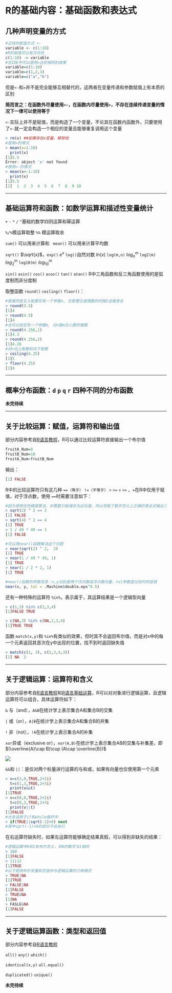 # R的基础内容：基础函数和表达式

## 几种声明变量的方式

```R
#正统的赋值方式 <-
variable <- c(1:10)
#R的赋值可以有方向性
c(1:10) -> variable
#在IDE中可以使用=达到相同的效果
variable=c(1:10)
variable=c(1,2,3)
variable=c("a","b")
```

但是`<-`和`=`并不是完全能够互相替代的，这两者在变量传递和参数赋值上有本质的区别

**简而言之：在函数外尽量使用`<-`，在函数内尽量使用`=`，不存在连续传递变量的情况下一律可以使用等于**

`<-`实际上并不是赋值，而是构造了一个变量，不论其在函数内函数外，只要使用了`<-`就一定会构造一个相应的变量且能够重复调用这个变量

```R
> rm(x) ##如果存在x变量，移除他
#使用=的情况
> mean(x=1:10)
  print(x)
[1]5.5
Error: object 'x' not found
#使用<-的情况
> mean(x<-1:10)
  print(x)
[1]5.5
[1]  1  2  3  4  5  6  7  8  9 10
```



---

## 基础运算符和函数：如数学运算和描述性变量统计

`+` `-` `*` `/` `^`基础的数学四则运算和幂运算

`%/%`模运算取整 `%%` 模运算取余

`sum()` 可以用来计算和 ` mean()` 可以用来计算平均数

`sqrt()` $\sqrt{x}$，`exp()` $e^x$ `log()`自然对数 $ln(x)$ `log(m,n)` ${log_{n}}^{m}$ `log2(m)` ${log_{2}}^{m}$  `log10(m)` ${log_{10}}^{m}$

`sin()` `asin()` `cos()` `acos()` `tan()` `atan()` R中三角函数和反三角函数使用的是弧度制而非分度制

取整函数 `round()` `ceiling()` `floor()`：

```R
#直接四舍五入取整仅有一个参数n, 在取整位是偶数的时候5会被舍去
> round(3.5)
[1]4
> round(4.5)
[1]4
#也可以规定另一个参数m, 对n取m位小数的整数
> round(4.256,1)
[1]4.3
> round(4.256,2)
[1]4.26
#对n向上取整和向下取整
> ceiling(4.25)
[1]5
> floor(4.25)
[1]4
```

---

## 概率分布函数：`d` `p` `q` `r` 四种不同的分布函数

**未完待续**

---

## 关于比较运算：赋值，运算符和输出值

部分内容参考自[R语言教程](https://www.math.pku.edu.cn/teachers/lidf/docs/Rbook/html/_Rbook/prog-type-logi.html)，R可以通过比较运算符直接输出一个布尔值

````R
fruitA_Num=8
fruitB_Num=10
fruitA_Num>fruitB_Num
````

输出：

```R
[1] FALSE
```

R中的比较运算符只有这几种 `==（等于）` `!=（不等于）` `>` `>=` `<` `<=` ，`=`在R中仅用于赋值，对于浮点数，使用 `==`时需要注意如下：

```R
#因为使用优先精度算法，非整数只能储存为近似值，所以导致了数学含义上正确的表达式输出了不同的结果
> sqrt(2) ^ 2 == 2
[1] FALSE
> sqrt(4) ^ 2 == 4
[1] TRUE
> 1 / 49 * 49 == 1
[1] FALSE

#可以用near()函数解决这个问题
> near(sqrt(2) ^ 2,  2)
[1] TRUE
> near(1 / 49 * 49, 1)
[1] TRUE
> near(1 / 2 * 2, 1)
[1] TRUE

#near()函数的参数信息：x,y分别是两个浮点数或浮点数向量，tol参数是比较时的容错
near(x, y, tol = .Machine$double.eps^0.5)
```

还有一种特殊的运算符 `%in%`，表示属于，其运算结果是一个逻辑型向量

```R
> c(1,3) %in% c(2,3,4)
[1]FALSE TRUE

> c(NA,3) %in% c(NA,2,3,4)
[1]TRUE TRUE
```

函数 `match(x,y)`和 `%in%`有类似的效果，但时其不会返回布尔值，而是对x中的每一个元素返回其首次在y中出现的位置，找不到时返回缺失值

```R
> match(c(1, 3), c(2,3,4,3))
[1] NA  2
```

---

## 关于逻辑运算：运算符和含义

部分内容参考自[R语言教程](https://www.math.pku.edu.cn/teachers/lidf/docs/Rbook/html/_Rbook/prog-type-logi.html)和[R语言基础运算](https://www.runoob.com/r/r-basic-operators.html)，R可以对对象进行逻辑运算，且逻辑运算符可以组合，具体运算符如下：

`&` 与（and），`A&B`在统计学上表示集合A和集合B的交集

`|` 或（or），`A|B`在统计学上表示集合A和集合B的并集

`!` 非（not），`!A`在统计学上表示集合A的补集

`xor`异或（exclusive or），`xor(A,B)`在统计学上表示集合AB的交集与补集差，即  $(\overline{A}\cap B)\cup (A\cap \overline{B})$

![](https://s3.bmp.ovh/imgs/2022/10/17/1f99f7f9eb3d53c1.png)

`&&`和 `||`：是仅对两个标量进行运算的与和或，如果有向量也仅使用第一个元素

```R
> v=c(3,0,TRUE,2+2i)
  t=c(1,3,TRUE,2+3i)
  print(v&&t)
[1]TRUE
> v=c(0,0,TRUE,2+2i)
  t=c(0,3,TRUE,2+3i
  print(v||t)
[1]FALSE
#大多适用于if和while循环中
> if(TRUE||sqrt(-1)>0) next
#其中sqrt(-1)>0的部分不会执行
```

在右运算符缺失时，如果左运算符能够确定结果真假，可以得到非缺失的结果：

```R
#逻辑运算中0和1有布尔含义，非0的数字与1相同
> 1&0
[1]FALSE
> 11|12
[1]TRUE
#以下是用布尔变量和空值参与逻辑运算的几种情况
> TRUE|NA
[1]TRUE
> FALSE|NA
[1]FALSE
> TRUE&NA
[1]NA
> FASLE&NA
[1]FALSE
```

---

## 关于逻辑运算函数：类型和返回值

部分内容参考自[R语言教程](https://www.math.pku.edu.cn/teachers/lidf/docs/Rbook/html/_Rbook/prog-type-logi.html)

`all()` `any()` `which()`

`identical(x,y)` `all.equal()`

`duplicated()` `unique()`

**未完待续**
